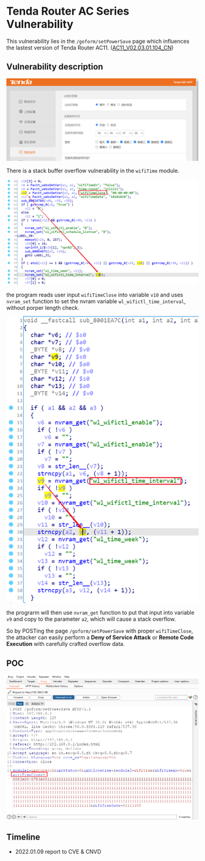 # Tenda Router AC Series Vulnerability

This vulnerability lies in the `/goform/setPowerSave` page which influences the lastest version of Tenda Router AC11. ([AC11_V02.03.01.104_CN](https://www.tenda.com.cn/download/detail-3163.html))

## Vulnerability description

![3](3.png)

There is a stack buffer overflow vulnerability in the `wifiTime` module.


![1](1.png)

the program reads user input `wifiTimeClose` into variable `v10` and uses `nvram_set` function to set the nvram variable `wl_wifictl_time_interval`, without porper length check. 

![2](2.png)

the prograrm will then use `nvram_get` function to put that input into variable `v9` and copy to the parameter `a2`, which will cause a stack overflow.

So by POSTing the page `/goform/setPowerSave` with proper `wifiTimeClose`, the attacker can easily perform a **Deny of Service Attack** or **Remote Code Execution** with carefully crafted overflow data.

## POC

![poc](poc.png)

## Timeline

- 2022.01.09 report to CVE & CNVD